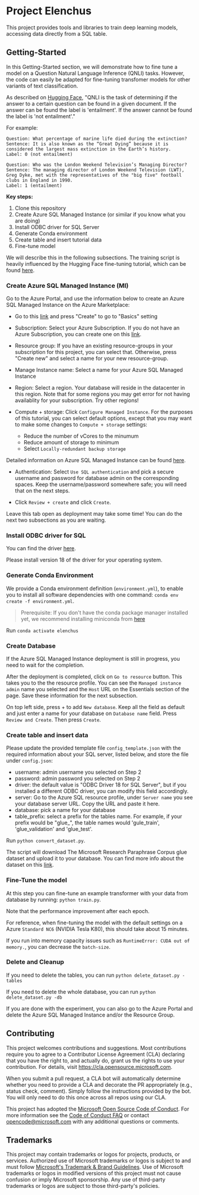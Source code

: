 # Project Elenchus

This project provides tools and libraries to train deep learning models, accessing data directly from a SQL table.


## Getting-Started

In this Getting-Started section, we will demonstrate how to fine tune a model on a Question Natural Language Inference (QNLI) tasks. However, the code can easily be adapted for fine-tuning transfomer models for other variants of text classification.

As described on [Hugging Face](https://huggingface.co/tasks/text-classification#question-natural-language-inference-qnli), "QNLI is the task of determining if the answer to a certain question can be found in a given document. If the answer can be found the label is 'entailment'. If the answer cannot be found the label is 'not entailment'."

For example:
```
Question: What percentage of marine life died during the extinction?
Sentence: It is also known as the “Great Dying” because it is considered the largest mass extinction in the Earth’s history.
Label: 0 (not entailment)

Question: Who was the London Weekend Television’s Managing Director?
Sentence: The managing director of London Weekend Television (LWT), Greg Dyke, met with the representatives of the "big five" football clubs in England in 1990.
Label: 1 (entailment)
```

**Key steps:**
1. Clone this repository
1. Create Azure SQL Managed Instance (or similar if you know what you are doing)
1. Install ODBC driver for SQL Server
1. Generate Conda environment
1. Create table and insert tutorial data
1. Fine-tune model

We will describe this in the following subsections. The training script is heavily influenced by the Hugging Face fine-tuning tutorial, which can be found [here](https://huggingface.co/course/chapter3/1?fw=pt).

### Create Azure SQL Managed Instance (MI)

Go to the Azure Portal, and use the information below to create an Azure SQL Managed Instance on the Azure Marketplace: 

- Go to this [link](https://ms.portal.azure.com/#view/Microsoft_Azure_Marketplace/GalleryItemDetailsBladeNopdl/id/Microsoft.SQLManagedInstance) and press "Create" to go to "Basics" setting

- Subscription: Select your Azure Subscription. If you do not have an Azure Subscription, you can create one on this [link](https://azure.microsoft.com/en-us/free/).

- Resource group: If you have an existing resource-groups in your subscription for this project, you can select that. Otherwise, press "Create new" and select a name for your new resource-group. 

- Manage Instance name: Select a name for your Azure SQL Managed Instance

- Region: Select a region. Your database will reside in the datacenter in this region. Note that for some regions you may get error for not having availablity for your subscription. Try other regions!

- Compute + storage: Click `Configure Managed Instance`. For the purposes of this tutorial, you can select default options, except that you may want to make some changes to `Compute + storage` settings:
    - Reduce the number of vCores to the minumum
    - Reduce amount of storage to minimum
    - Select `Locally-redundant backup storage`

Detailed information on Azure SQL Managed Instance can be found [here](https://azure.microsoft.com/en-us/products/azure-sql/managed-instance).

- Authentication: Select `Use SQL authentication` and pick a secure username and password for database admin on the corresponding spaces. Keep the username/password somewhere safe; you will need that on the next steps.

- Click `Review + create` and click `Create`. 

Leave this tab open as deployment may take some time! You can do the next two subsections as you are waiting.

### Install ODBC driver for SQL

You can find the driver [here](https://docs.microsoft.com/en-us/sql/connect/odbc/download-odbc-driver-for-sql-server). 

Please install version 18 of the driver for your operating system.


### Generate Conda Environment

We provide a Conda environment definition (`environment.yml`), to enable you to install all software dependencies with one command: `conda env create -f environment.yml`.

> Prerequisite: If you don't have the conda package manager installed yet, we recommend installing miniconda from [here](https://docs.conda.io/en/latest/miniconda.html)


Run `conda activate elenchus`

### Create Database
If the Azure SQL Managed Instance deployment is still in progress, you need to wait for the completion.

After the deployment is completed, click on `Go to resource` button. This takes you to the the resource profile. You can see the `Managed instance admin` name you selected and the `Host` URL on the Essentials section of the page. Save these information for the next subsection. 

On top left side, press + to add `New database`. Keep all the field as default and just enter a name for your database on `Database name` field. Press `Review and Create`. Then press `Create`.

### Create table and insert data
Please update the provided template file `config_template.json` with the required information about your SQL server, listed below, and store the file under `config.json`:

- username: admin username you selected on Step 2 
- password: admin password you selected on Step 2
- driver: the default value is "ODBC Driver 18 for SQL Server", but if you installed a different ODBC driver, you can modify this field accordingly.
- server: Go to the Azure SQL resource profile, under `Server name` you see your database server URL. Copy the URL and paste it here.
- database: pick a name for your database
- table_prefix: select a prefix for the tables name. For example, if your prefix would be "glue_", the table names would 'gule_train', 'glue_validation' and 'glue_test'.

Run `python convert_dataset.py`.

The script will download The Microsoft Research Paraphrase Corpus glue dataset and upload it to your database. You can find more info about the dataset on this [link](https://www.tensorflow.org/datasets/catalog/glue#gluemrpc).

### Fine-Tune the model

At this step you can fine-tune an example transformer with your data from database by running: `python train.py`.

Note that the performance improvement after each epoch.

For reference, when fine-tuning the model with the default settings on a Azure `Standard NC6` (NVIDIA Tesla K80), this should take about 15 minutes.

If you run into memory capacity issues such as `RuntimeError: CUDA out of memory.`, you can decrease the `batch-size`.

### Delete and Cleanup
If you need to delete the tables, you can run `python delete_dataset.py -tables`

If you need to delete the whole database, you can run `python delete_dataset.py -db`

If you are done with the experiment, you can also go to the Azure Portal and delete the Azure SQL Managed Instance and/or the Resource Group.

## Contributing

This project welcomes contributions and suggestions.  Most contributions require you to agree to a
Contributor License Agreement (CLA) declaring that you have the right to, and actually do, grant us
the rights to use your contribution. For details, visit https://cla.opensource.microsoft.com.

When you submit a pull request, a CLA bot will automatically determine whether you need to provide
a CLA and decorate the PR appropriately (e.g., status check, comment). Simply follow the instructions
provided by the bot. You will only need to do this once across all repos using our CLA.

This project has adopted the [Microsoft Open Source Code of Conduct](https://opensource.microsoft.com/codeofconduct/).
For more information see the [Code of Conduct FAQ](https://opensource.microsoft.com/codeofconduct/faq/) or
contact [opencode@microsoft.com](mailto:opencode@microsoft.com) with any additional questions or comments.

## Trademarks

This project may contain trademarks or logos for projects, products, or services. Authorized use of Microsoft 
trademarks or logos is subject to and must follow 
[Microsoft's Trademark & Brand Guidelines](https://www.microsoft.com/en-us/legal/intellectualproperty/trademarks/usage/general).
Use of Microsoft trademarks or logos in modified versions of this project must not cause confusion or imply Microsoft sponsorship.
Any use of third-party trademarks or logos are subject to those third-party's policies.
